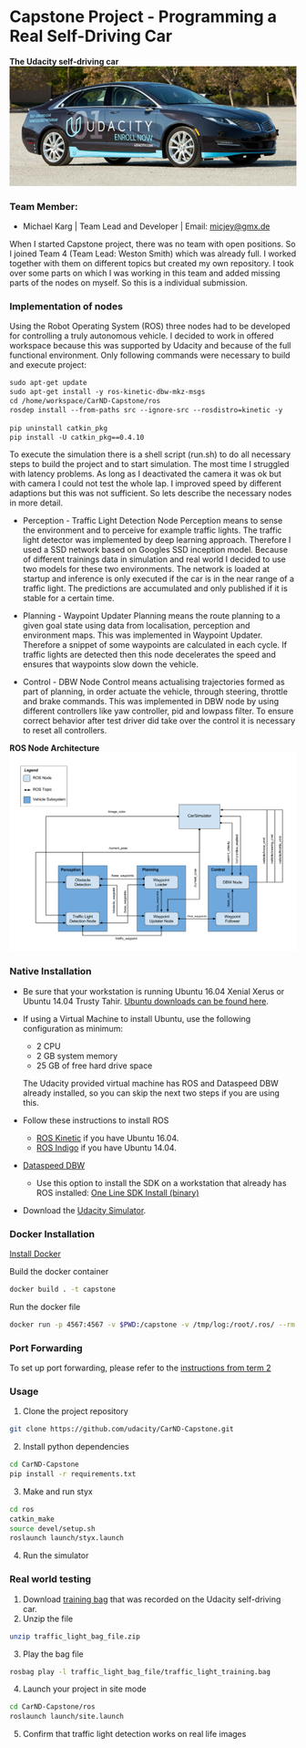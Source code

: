 # Capstone Project - Programming a Real Self-Driving Car
**The Udacity self-driving car**
![Carla](https://github.com/bdschrisk/CarND-Capstone-Project/raw/master/imgs/udacity-carla.jpg)
### Team Member:
 - Michael Karg | Team Lead and Developer | Email: micjey@gmx.de
 
When I started Capstone project, there was no team with open positions. So I joined Team 4 (Team Lead: Weston Smith)    which was already full. I worked together with them on different topics but created my own repository. I took over some parts on which I was working in this team and added missing parts of the nodes on myself. So this is a individual submission.

### Implementation of nodes

Using the Robot Operating System (ROS) three nodes had to be developed for controlling a truly autonomous vehicle.
I decided to work in offered workspace because this was supported by Udacity and because of the full functional environment. Only following commands were necessary to build and execute project:

```
sudo apt-get update
sudo apt-get install -y ros-kinetic-dbw-mkz-msgs
cd /home/workspace/CarND-Capstone/ros
rosdep install --from-paths src --ignore-src --rosdistro=kinetic -y

pip uninstall catkin_pkg
pip install -U catkin_pkg==0.4.10
```

To execute the simulation there is a shell script (run.sh) to do all necessary steps to build the project and to start simulation. The most time I struggled with latency problems. As long as I deactivated the camera it was ok but with camera I could not test the whole lap. I improved speed by different adaptions but this was not sufficient. So lets describe the necessary nodes in more detail.

 -  Perception - Traffic Light Detection Node
    Perception means to sense the environment and to perceive for example traffic lights. The traffic light detector was implemented by deep learning approach. Therefore I used a SSD network based on Googles SSD inception model. Because of different trainings data in simulation and real world I decided to use two models for these two environments. The network is loaded at startup and inference is only executed if the car is in the near range of a traffic light. The predictions are accumulated and only published if it is stable for a certain time.

-  Planning - Waypoint Updater
    Planning means the route planning to a given goal state using data from localisation, perception and environment maps. This was implemented in Waypoint Updater. Therefore a snippet of some waypoints are calculated in each cycle. If traffic lights are detected then this node decelerates the speed and ensures that waypoints slow down the vehicle. 
 -  Control - DBW Node
    Control means actualising trajectories formed as part of planning, in order actuate the vehicle, through steering, throttle and brake commands. This was implemented in DBW node by using different controllers like yaw controller, pid and lowpass filter. To ensure correct behavior after test driver did take over the control it is necessary to reset all controllers.


**ROS Node Architecture**
![Node architecture](https://github.com/bdschrisk/CarND-Capstone-Project/raw/master/docs/final-project-ros-graph-v2.png)



### Native Installation

* Be sure that your workstation is running Ubuntu 16.04 Xenial Xerus or Ubuntu 14.04 Trusty Tahir. [Ubuntu downloads can be found here](https://www.ubuntu.com/download/desktop).
* If using a Virtual Machine to install Ubuntu, use the following configuration as minimum:
  * 2 CPU
  * 2 GB system memory
  * 25 GB of free hard drive space

  The Udacity provided virtual machine has ROS and Dataspeed DBW already installed, so you can skip the next two steps if you are using this.

* Follow these instructions to install ROS
  * [ROS Kinetic](http://wiki.ros.org/kinetic/Installation/Ubuntu) if you have Ubuntu 16.04.
  * [ROS Indigo](http://wiki.ros.org/indigo/Installation/Ubuntu) if you have Ubuntu 14.04.
* [Dataspeed DBW](https://bitbucket.org/DataspeedInc/dbw_mkz_ros)
  * Use this option to install the SDK on a workstation that already has ROS installed: [One Line SDK Install (binary)](https://bitbucket.org/DataspeedInc/dbw_mkz_ros/src/81e63fcc335d7b64139d7482017d6a97b405e250/ROS_SETUP.md?fileviewer=file-view-default)
* Download the [Udacity Simulator](https://github.com/udacity/CarND-Capstone/releases).

### Docker Installation
[Install Docker](https://docs.docker.com/engine/installation/)

Build the docker container
```bash
docker build . -t capstone
```

Run the docker file
```bash
docker run -p 4567:4567 -v $PWD:/capstone -v /tmp/log:/root/.ros/ --rm -it capstone
```

### Port Forwarding
To set up port forwarding, please refer to the [instructions from term 2](https://classroom.udacity.com/nanodegrees/nd013/parts/40f38239-66b6-46ec-ae68-03afd8a601c8/modules/0949fca6-b379-42af-a919-ee50aa304e6a/lessons/f758c44c-5e40-4e01-93b5-1a82aa4e044f/concepts/16cf4a78-4fc7-49e1-8621-3450ca938b77)

### Usage

1. Clone the project repository
```bash
git clone https://github.com/udacity/CarND-Capstone.git
```

2. Install python dependencies
```bash
cd CarND-Capstone
pip install -r requirements.txt
```
3. Make and run styx
```bash
cd ros
catkin_make
source devel/setup.sh
roslaunch launch/styx.launch
```
4. Run the simulator

### Real world testing
1. Download [training bag](https://s3-us-west-1.amazonaws.com/udacity-selfdrivingcar/traffic_light_bag_file.zip) that was recorded on the Udacity self-driving car.
2. Unzip the file
```bash
unzip traffic_light_bag_file.zip
```
3. Play the bag file
```bash
rosbag play -l traffic_light_bag_file/traffic_light_training.bag
```
4. Launch your project in site mode
```bash
cd CarND-Capstone/ros
roslaunch launch/site.launch
```
5. Confirm that traffic light detection works on real life images

